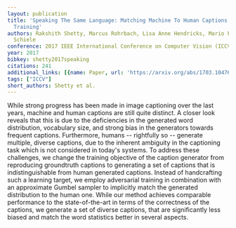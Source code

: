 ```yaml
---
layout: publication
title: 'Speaking The Same Language: Matching Machine To Human Captions By Adversarial
  Training'
authors: Rakshith Shetty, Marcus Rohrbach, Lisa Anne Hendricks, Mario Fritz, Bernt
  Schiele
conference: 2017 IEEE International Conference on Computer Vision (ICCV)
year: 2017
bibkey: shetty2017speaking
citations: 241
additional_links: [{name: Paper, url: 'https://arxiv.org/abs/1703.10476'}]
tags: ["ICCV"]
short_authors: Shetty et al.
---
```

While strong progress has been made in image captioning over the last years,
machine and human captions are still quite distinct. A closer look reveals that
this is due to the deficiencies in the generated word distribution, vocabulary
size, and strong bias in the generators towards frequent captions. Furthermore,
humans -- rightfully so -- generate multiple, diverse captions, due to the
inherent ambiguity in the captioning task which is not considered in today's
systems.
  To address these challenges, we change the training objective of the caption
generator from reproducing groundtruth captions to generating a set of captions
that is indistinguishable from human generated captions. Instead of
handcrafting such a learning target, we employ adversarial training in
combination with an approximate Gumbel sampler to implicitly match the
generated distribution to the human one. While our method achieves comparable
performance to the state-of-the-art in terms of the correctness of the
captions, we generate a set of diverse captions, that are significantly less
biased and match the word statistics better in several aspects.